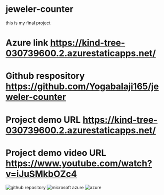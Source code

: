 # jeweler-counter
this is my final project
# Azure link https://kind-tree-030739600.2.azurestaticapps.net/
# Github respository https://github.com/Yogabalaji165/jeweler-counter
# Project demo URL https://kind-tree-030739600.2.azurestaticapps.net/
# Project demo video URL https://www.youtube.com/watch?v=iJuSMkbOZc4
![github repository](https://user-images.githubusercontent.com/113983291/200494894-34439841-2b6f-4b05-ab18-e8ae7b7e64ca.png)
![microsoft azure](https://user-images.githubusercontent.com/113983291/200494905-d1a8bb96-b317-45ec-8bae-382b196e78db.png)
![azure ](https://user-images.githubusercontent.com/113983291/200494909-8c79ce94-3d72-482d-a266-dba53bc5b508.png)
